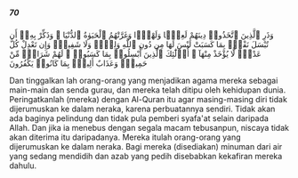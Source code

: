 ##### 70

<span class="ayah">وَذَرِ ٱلَّذِينَ ٱتَّخَذُوا۟ دِينَهُمْ لَعِبًۭا وَلَهْوًۭا وَغَرَّتْهُمُ ٱلْحَيَوٰةُ ٱلدُّنْيَا ۚ وَذَكِّرْ بِهِۦٓ أَن تُبْسَلَ نَفْسٌۢ بِمَا كَسَبَتْ لَيْسَ لَهَا مِن دُونِ ٱللَّهِ وَلِىٌّۭ وَلَا شَفِيعٌۭ وَإِن تَعْدِلْ كُلَّ عَدْلٍۢ لَّا يُؤْخَذْ مِنْهَآ ۗ أُو۟لَٰٓئِكَ ٱلَّذِينَ أُبْسِلُوا۟ بِمَا كَسَبُوا۟ ۖ لَهُمْ شَرَابٌۭ مِّنْ حَمِيمٍۢ وَعَذَابٌ أَلِيمٌۢ بِمَا كَانُوا۟ يَكْفُرُونَ</span>

<span class="ayah_translation">Dan tinggalkan lah orang-orang yang menjadikan agama mereka sebagai main-main dan senda gurau, dan mereka telah ditipu oleh kehidupan dunia. Peringatkanlah (mereka) dengan Al-Quran itu agar masing-masing diri tidak dijerumuskan ke dalam neraka, karena perbuatannya sendiri. Tidak akan ada baginya pelindung dan tidak pula pemberi syafa'at selain daripada Allah. Dan jika ia menebus dengan segala macam tebusanpun, niscaya tidak akan diterima itu daripadanya. Mereka itulah orang-orang yang dijerumuskan ke dalam neraka. Bagi mereka (disediakan) minuman dari air yang sedang mendidih dan azab yang pedih disebabkan kekafiran mereka dahulu.</span>
